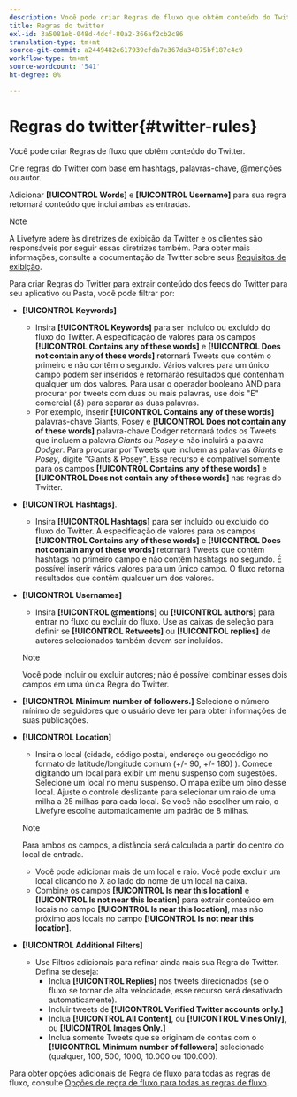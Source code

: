```yaml
---
description: Você pode criar Regras de fluxo que obtêm conteúdo do Twitter.
title: Regras do twitter
exl-id: 3a5081eb-048d-4dcf-80a2-366af2cb2c86
translation-type: tm+mt
source-git-commit: a2449482e617939cfda7e367da34875bf187c4c9
workflow-type: tm+mt
source-wordcount: '541'
ht-degree: 0%

---
```


# Regras do twitter{#twitter-rules}

Você pode criar Regras de fluxo que obtêm conteúdo do Twitter.

Crie regras do Twitter com base em hashtags, palavras-chave, @menções ou autor.

Adicionar **[!UICONTROL Words]** e **[!UICONTROL Username]** para sua regra retornará conteúdo que inclui ambas as entradas.

>[!NOTE]
>
>A Livefyre adere às diretrizes de exibição da Twitter e os clientes são responsáveis por seguir essas diretrizes também. Para obter mais informações, consulte a documentação da Twitter sobre seus [Requisitos de exibição](https://dev.twitter.com/terms/display-requirements).

Para criar Regras do Twitter para extrair conteúdo dos feeds do Twitter para seu aplicativo ou Pasta, você pode filtrar por:

* **[!UICONTROL Keywords]**
   * Insira **[!UICONTROL Keywords]** para ser incluído ou excluído do fluxo do Twitter. A especificação de valores para os campos **[!UICONTROL Contains any of these words]** e **[!UICONTROL Does not contain any of these words]** retornará Tweets que contêm o primeiro e não contêm o segundo. Vários valores para um único campo podem ser inseridos e retornarão resultados que contenham qualquer um dos valores. Para usar o operador booleano AND para procurar por tweets com duas ou mais palavras, use dois &quot;E&quot; comercial (*&amp;*) para separar as duas palavras.
   * Por exemplo, inserir **[!UICONTROL Contains any of these words]** palavras-chave Giants, Posey e **[!UICONTROL Does not contain any of these words]** palavra-chave Dodger retornará todos os Tweets que incluem a palavra *Giants* ou *Posey* e não incluirá a palavra *Dodger*.
Para procurar por Tweets que incluem as palavras *Giants* e *Posey*, digite &quot;Giants &amp; Posey&quot;. Esse recurso é compatível somente para os campos **[!UICONTROL Contains any of these words]** e **[!UICONTROL Does not contain any of these words]** nas regras do Twitter.

* **[!UICONTROL Hashtags]**.
   * Insira **[!UICONTROL Hashtags]** para ser incluído ou excluído do fluxo do Twitter. A especificação de valores para os campos **[!UICONTROL Contains any of these words]** e **[!UICONTROL Does not contain any of these words]** retornará Tweets que contêm hashtags no primeiro campo e não contêm hashtags no segundo. É possível inserir vários valores para um único campo. O fluxo retorna resultados que contêm qualquer um dos valores.

* **[!UICONTROL Usernames]**
   * Insira **[!UICONTROL @mentions]** ou **[!UICONTROL authors]** para entrar no fluxo ou excluir do fluxo. Use as caixas de seleção para definir se **[!UICONTROL Retweets]** ou **[!UICONTROL replies]** de autores selecionados também devem ser incluídos.

   >[!NOTE]
   >
   >Você pode incluir ou excluir autores; não é possível combinar esses dois campos em uma única Regra do Twitter.

* **[!UICONTROL Minimum number of followers.]** Selecione o número mínimo de seguidores que o usuário deve ter para obter informações de suas publicações.
* **[!UICONTROL Location]**

   * Insira o local (cidade, código postal, endereço ou geocódigo no formato de latitude/longitude comum (+/- 90, +/- 180) ). Comece digitando um local para exibir um menu suspenso com sugestões. Selecione um local no menu suspenso. O mapa exibe um pino desse local. Ajuste o controle deslizante para selecionar um raio de uma milha a 25 milhas para cada local. Se você não escolher um raio, o Livefyre escolhe automaticamente um padrão de 8 milhas.
   >[!NOTE]
   >
   >Para ambos os campos, a distância será calculada a partir do centro do local de entrada.

   * Você pode adicionar mais de um local e raio. Você pode excluir um local clicando no X ao lado do nome de um local na caixa.
   * Combine os campos **[!UICONTROL Is near this location]** e **[!UICONTROL Is not near this location]** para extrair conteúdo em locais no campo **[!UICONTROL Is near this location]**, mas não próximo aos locais no campo **[!UICONTROL Is not near this location]**.


* **[!UICONTROL Additional Filters]**
   * Use Filtros adicionais para refinar ainda mais sua Regra do Twitter. Defina se deseja:
      * Inclua **[!UICONTROL Replies]** nos tweets direcionados (se o fluxo se tornar de alta velocidade, esse recurso será desativado automaticamente).
      * Incluir tweets de **[!UICONTROL Verified Twitter accounts only.]**
      * Inclua **[!UICONTROL All Content]**, ou **[!UICONTROL Vines Only]**, ou **[!UICONTROL Images Only.]**
      * Inclua somente Tweets que se originam de contas com o **[!UICONTROL Minimum number of followers]** selecionado (qualquer, 100, 500, 1000, 10.000 ou 100.000).

Para obter opções adicionais de Regra de fluxo para todas as regras de fluxo, consulte [Opções de regra de fluxo para todas as regras de fluxo](../c-streams/c-stream-rule-options-for-all-stream-rules.md#c_stream_rule_options_for_all_stream_rules).
